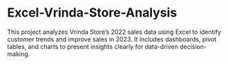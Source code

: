 # Excel-Vrinda-Store-Analysis
This project analyzes Vrinda Store’s 2022 sales data using Excel to identify customer trends and improve sales in 2023. It includes dashboards, pivot tables, and charts to present insights clearly for data-driven decision-making.
